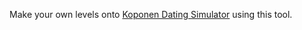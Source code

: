 Make your own levels onto [Koponen Dating Simulator](https://nalstudio.github.io/NLauncher/store/koponen-dating-simulator) using this tool.

